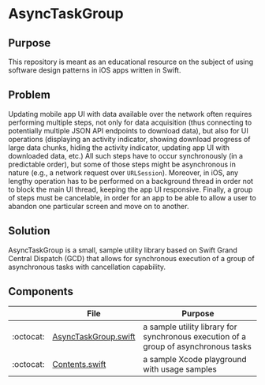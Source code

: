# AsyncTaskGroup

## Purpose

This repository is meant as an educational resource on the subject of using software design patterns in iOS apps written in Swift.

## Problem

Updating mobile app UI with data available over the network often requires performing multiple steps, not only for data acquisition (thus connecting to potentially multiple JSON API endpoints to download data), but also for UI operations (displaying an activity indicator, showing download progress of large data chunks, hiding the activity indicator, updating app UI with downloaded data, etc.) All such steps have to occur synchronously (in a predictable order), but some of those steps might be asynchronous in nature (e.g., a network request over `URLSession`). Moreover, in iOS, any lengthy operation has to be performed on a background thread in order not to block the main UI thread, keeping the app UI responsive. Finally, a group of steps must be cancelable, in order for an app to be able to allow a user to abandon one particular screen and move on to another.

## Solution

AsyncTaskGroup is a small, sample utility library based on Swift Grand Central Dispatch (GCD) that allows for synchronous execution of a group of asynchronous tasks with cancellation capability.

## Components

|         | File | Purpose |
----------|------|----------
:octocat: | [AsyncTaskGroup.swift](AsyncTaskGroup.playground/Sources/AsyncTaskGroup.swift) | a sample utility library for synchronous execution of a group of asynchronous tasks
:octocat: | [Contents.swift](AsyncTaskGroup.playground/Contents.swift) | a sample Xcode playground with usage samples
